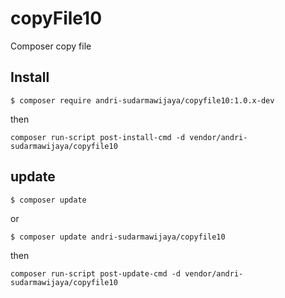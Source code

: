 # copyFile10
Composer copy file

## Install
```
$ composer require andri-sudarmawijaya/copyfile10:1.0.x-dev
```
then
```
composer run-script post-install-cmd -d vendor/andri-sudarmawijaya/copyfile10
```
## update

```
$ composer update
```
or
```
$ composer update andri-sudarmawijaya/copyfile10
```
then
```
composer run-script post-update-cmd -d vendor/andri-sudarmawijaya/copyfile10
```
